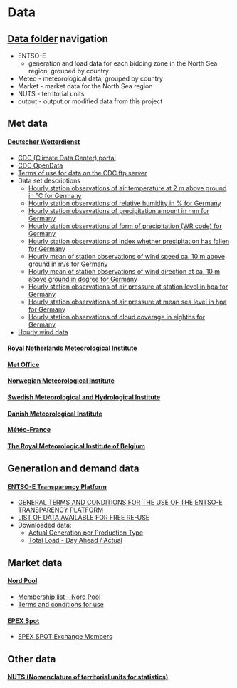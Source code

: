 <!-- 
- [Data](#data)
  - [Data folder navigation](#data-folder-navigation)
  - [Met data](#met-data)
  - [Generation and demand data](#generation-and-demand-data)
  - [Market data](#market-data)
  - [Other data](#other-data)
 -->

# Data

## [Data folder](https://drive.google.com/drive/folders/1_3Y30j_c-4iai0WuhcrysXHYdZ4F2AKB) navigation

* ENTSO-E 
  * generation and load data for each bidding zone in the North Sea region, grouped by country
* Meteo - meteorological data, grouped by country
* Market - market data for the North Sea region
* NUTS - territorial units
* output - output or modified data from this project

## Met data

#### [Deutscher Wetterdienst](https://www.dwd.de/EN/climate_environment/cdc/cdc_node.html)

* [CDC (Climate Data Center) portal](https://cdc.dwd.de/portal/)
* [CDC OpenData](https://opendata.dwd.de/climate_environment/CDC/)
* [Terms of use for data on the CDC ftp server](https://opendata.dwd.de/climate_environment/CDC/Terms_of_use.pdf)
* Data set descriptions
  * [Hourly station observations of air temperature at 2 m above ground in °C for Germany](https://cdc.dwd.de/sdi/pid/TT_TU_MN009/DESCRIPTION_TT_TU_MN009_en.pdf)
  * [Hourly station observations of relative humidity in % for Germany](https://cdc.dwd.de/sdi/pid/RF_TU_MN009/DESCRIPTION_RF_TU_MN009_en.pdf)
  * [Hourly station observations of precipitation amount in mm for Germany](https://cdc.dwd.de/sdi/pid/R1_MN008/DESCRIPTION_R1_MN008_en.pdf)
  * [Hourly station observations of form of precipitation (WR code) for Germany](https://cdc.dwd.de/sdi/pid/WRTR_MN008/DESCRIPTION_WRTR_MN008_en.pdf)
  * [Hourly station observations of index whether precipitation has fallen for Germany](https://cdc.dwd.de/sdi/pid/RS_IND_MN008/DESCRIPTION_RS_IND_MN008_en.pdf)
  * [Hourly mean of station observations of wind speed ca. 10 m above ground in m/s for Germany](https://cdc.dwd.de/sdi/pid/F_MN003/DESCRIPTION_F_MN003_en.pdf)
  * [Hourly mean of station observations of wind direction at ca. 10 m above ground in degree for Germany](https://cdc.dwd.de/sdi/pid/D_MN003/DESCRIPTION_D_MN003_en.pdf)
  * [Hourly station observations of air pressure at station level in hpa for Germany](https://cdc.dwd.de/sdi/pid/P0_MN008/DESCRIPTION_P0_MN008_en.pdf)
  * [Hourly station observations of air pressure at mean sea level in hpa for Germany](https://cdc.dwd.de/sdi/pid/P_MN008/DESCRIPTION_P_MN008_en.pdf)
  * [Hourly station observations of cloud coverage in eighths for Germany](https://cdc.dwd.de/sdi/pid/N_MN008/DESCRIPTION_N_MN008_en.pdf)
* [Hourly wind data](https://opendata.dwd.de/climate_environment/CDC/observations_germany/climate/hourly/wind/)

#### [Royal Netherlands Meteorological Institute](https://data.knmi.nl/datasets)
  
#### [Met Office](https://www.metoffice.gov.uk/datapoint)

#### [Norwegian Meteorological Institute](https://www.met.no/en/free-meteorological-data)

#### [Swedish Meteorological and Hydrological Institute](https://www.smhi.se/en/services/professional-services/data-and-statistics)

#### [Danish Meteorological Institute](http://research.dmi.dk/data/)

#### [Météo-France](https://donneespubliques.meteofrance.fr/)

#### [The Royal Meteorological Institute of Belgium](https://opendata.meteo.be/)

## Generation and demand data

#### [ENTSO-E Transparency Platform](https://transparency.entsoe.eu/)

* [GENERAL TERMS AND CONDITIONS FOR THE USE OF THE ENTSO-E TRANSPARENCY PLATFORM](https://docstore.entsoe.eu/Documents/MC%20documents/Transparency%20Platform/ENTSOE_Transparency_Terms_Conditions.pdf)
* [LIST OF DATA AVAILABLE FOR FREE RE-USE](https://docstore.entsoe.eu/Documents/MC%20documents/Transparency%20Platform/List_of_Data_available_for_reuse.pdf)
* Downloaded data:
  * [Actual Generation per Production Type](https://transparency.entsoe.eu/generation/r2/actualGenerationPerProductionType/show)
  * [Total Load - Day Ahead / Actual](https://transparency.entsoe.eu/load-domain/r2/totalLoadR2/show)

## Market data

#### [Nord Pool](https://www.nordpoolgroup.com/historical-market-data/)

* [Membership list - Nord Pool](https://www.nordpoolgroup.com/trading/join-our-markets/membership/)
* [Terms and conditions for use](https://www.nordpoolgroup.com/About-us/Terms-and-conditions-for-use/)

#### [EPEX Spot](https://www.epexspot.com/en/extras/download-center/market_data)

* [EPEX SPOT Exchange Members](https://www.epexspot.com/en/membership/list_of_members)

## Other data

#### [NUTS (Nomenclature of territorial units for statistics)](https://ec.europa.eu/eurostat/web/gisco/geodata/reference-data/administrative-units-statistical-units/nuts)